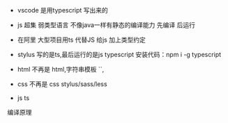 - vscode 是用typescript 写出来的
- js 超集 弱类型语言
  不像java一样有静态的编译能力 先编译 后运行
- 在阿里 大型项目用ts 代替JS
给js 加上类型约定
- stylus
  写的是ts,最后运行的是js
  typescript 安装代码：npm i -g typescript

- html 不再是 html,字符串模板 ``,
- css 不再是 css     stylus/sass/less
- js ts

编译原理